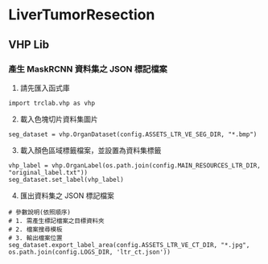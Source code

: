 # LiverTumorResection

## VHP Lib
### 產生 MaskRCNN 資料集之 JSON 標記檔案

1. 請先匯入函式庫
```
import trclab.vhp as vhp
```
2. 載入色塊切片資料集圖片
```
seg_dataset = vhp.OrganDataset(config.ASSETS_LTR_VE_SEG_DIR, "*.bmp")
```
3. 載入顏色區域標籤檔案，並設置為資料集標籤
```
vhp_label = vhp.OrganLabel(os.path.join(config.MAIN_RESOURCES_LTR_DIR, "original_label.txt"))
seg_dataset.set_label(vhp_label)
```
4. 匯出資料集之 JSON 標記檔案
```
# 參數說明(依照順序)
# 1. 需產生標記檔案之目標資料夾
# 2. 檔案搜尋模板
# 3. 輸出檔案位置
seg_dataset.export_label_area(config.ASSETS_LTR_VE_CT_DIR, "*.jpg", os.path.join(config.LOGS_DIR, 'ltr_ct.json'))
```
